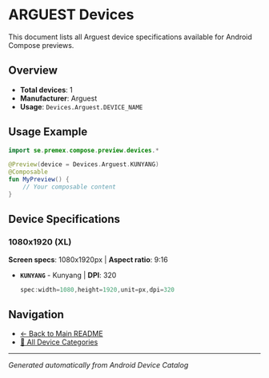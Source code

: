 # ARGUEST Devices

This document lists all Arguest device specifications available for Android Compose previews.

## Overview

- **Total devices**: 1
- **Manufacturer**: Arguest
- **Usage**: `Devices.Arguest.DEVICE_NAME`

## Usage Example

```kotlin
import se.premex.compose.preview.devices.*

@Preview(device = Devices.Arguest.KUNYANG)
@Composable
fun MyPreview() {
    // Your composable content
}
```

## Device Specifications

### 1080x1920 (XL)

**Screen specs**: 1080x1920px | **Aspect ratio**: 9:16

- **`KUNYANG`** - Kunyang | **DPI**: 320
  ```kotlin
  spec:width=1080,height=1920,unit=px,dpi=320
  ```

## Navigation

- [← Back to Main README](../../README.md)
- [📱 All Device Categories](../README.md)

---
*Generated automatically from Android Device Catalog*
